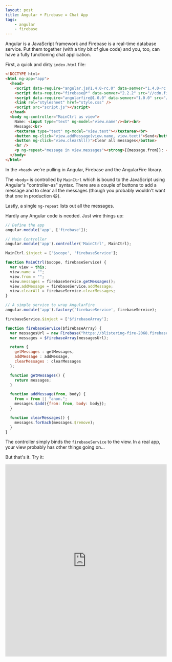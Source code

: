 ```yaml
---
layout: post
title: Angular + Firebase = Chat App
tags:
    - angular
    - firebase
---
```


Angular is a JavaScript framework and Firebase is a real-time database service. Put them together (with a tiny bit of glue code) and you, too, can have a fully functioning chat application.

First, a quick and dirty `index.html` file:

```html
<!DOCTYPE html>
<html ng-app="app">
  <head>
    <script data-require="angular.js@1.4.0-rc.0" data-semver="1.4.0-rc.0" src="https://code.angularjs.org/1.4.0-rc.0/angular.js"></script>
    <script data-require="firebase@*" data-semver="2.2.2" src="//cdn.firebase.com/js/client/2.2.2/firebase.js"></script>
    <script data-require="angularfire@1.0.0" data-semver="1.0.0" src="//cdn.firebase.com/libs/angularfire/1.0.0/angularfire.min.js"></script>
    <link rel="stylesheet" href="style.css" />
    <script src="script.js"></script>
  </head>
  <body ng-controller="MainCtrl as view">
    Name: <input type="text" ng-model="view.name"/><br><br>
    Message:<br>
    <textarea type="text" ng-model="view.text"></textarea><br>
    <button ng-click="view.addMessage(view.name, view.text)">Send</button>
    <button ng-click="view.clearAll()">Clear all messages</button>
    <hr />
    <p ng-repeat="message in view.messages"><strong>{{message.from}}: </strong>{{message.body}}</p>
  </body>
</html>
```
In the `<head>` we're pulling in Angular, Firebase and the AngularFire library.

The `<body>` is controlled by `MainCtrl` which is bound to the JavaScript using Angular's "controller-as" syntax. There are a couple of buttons to add a message and to clear all the messages (though you probably wouldn't want that one in production 😆).

Lastly, a single `ng-repeat` lists out all the messages.

Hardly any Angular code is needed. Just wire things up:

```javascript
// Define the app
angular.module('app', ['firebase']);

// Main Controller
angular.module('app').controller('MainCtrl', MainCtrl);

MainCtrl.$inject = ['$scope', 'firebaseService'];

function MainCtrl($scope, firebaseService) {
  var view = this;
  view.name = "";
  view.from = "";
  view.messages = firebaseService.getMessages();
  view.addMessage = firebaseService.addMessage;
  view.clearAll = firebaseService.clearMessages;
}

// A simple service to wrap AngularFire
angular.module('app').factory('firebaseService', firebaseService);

firebaseService.$inject = ['$firebaseArray'];

function firebaseService($firebaseArray) {
  var messagesUrl = new Firebase("https://blistering-fire-2068.firebaseio.com/messages");
  var messages = $firebaseArray(messagesUrl);

  return {
    getMessages : getMessages,
    addMessage : addMessage,
    clearMessages : clearMessages
  };

  function getMessages() {
    return messages;
  }

  function addMessage(from, body) {
    from = from || "anon.";
    messages.$add({from: from, body: body});
  }

  function clearMessages() {
    messages.forEach(messages.$remove);
  }
}
```

The controller simply binds the `firebaseService` to the view. In a real app, your view probably has other things going on...

But that's it. Try it:

<iframe style="width: 100%; height: 600px" src="https://embed.plnkr.co/Gf7sRpRVJO4clHEi247x/" frameborder="0" allowfullscren="allowfullscren"></iframe>